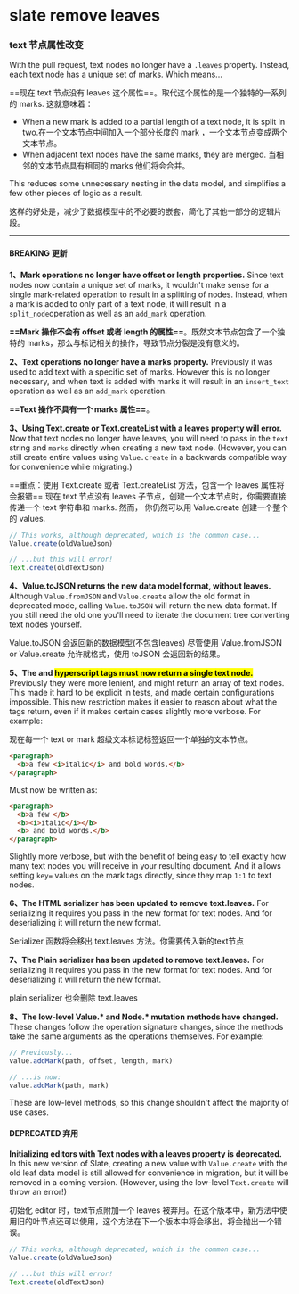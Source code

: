 # slate remove leaves

### text 节点属性改变

With the pull request, text nodes no longer have a `.leaves` property. Instead, each text node has a unique set of marks. Which means...

==现在 text 节点没有 leaves 这个属性==。取代这个属性的是一个独特的一系列的 marks. 这就意味着：

- When a new mark is added to a partial length of a text node, it is split in two.在一个文本节点中间加入一个部分长度的 mark ，一个文本节点变成两个文本节点。
- When adjacent text nodes have the same marks, they are merged. 当相邻的文本节点具有相同的 marks 他们将会合并。

This reduces some unnecessary nesting in the data model, and simplifies a few other pieces of logic as a result.

这样的好处是，减少了数据模型中的不必要的嵌套，简化了其他一部分的逻辑片段。

------

#### BREAKING 更新

**1、Mark operations no longer have offset or length properties.** Since text nodes now contain a unique set of marks, it wouldn't make sense for a single mark-related operation to result in a splitting of nodes. Instead, when a mark is added to only part of a text node, it will result in a `split_node`operation as well as an `add_mark` operation.

**==Mark 操作不会有 offset 或者 length 的属性==**。既然文本节点包含了一个独特的 marks，那么与标记相关的操作，导致节点分裂是没有意义的。



**2、Text operations no longer have a marks property.** Previously it was used to add text with a specific set of marks. However this is no longer necessary, and when text is added with marks it will result in an `insert_text` operation as well as an `add_mark` operation.

**==Text 操作不具有一个 marks 属性==**。



**3、Using Text.create or Text.createList with a leaves property will error.** Now that text nodes no longer have leaves, you will need to pass in the `text` string and `marks` directly when creating a new text node. (However, you can still create entire values using `Value.create` in a backwards compatible way for convenience while migrating.)

==重点：使用 Text.create 或者 Text.createList 方法，包含一个 leaves 属性将会报错== 现在 text 节点没有 leaves 子节点，创建一个文本节点时，你需要直接传递一个 text 字符串和 marks. 然而， 你仍然可以用 Value.create 创建一个整个的 values.

```js
// This works, although deprecated, which is the common case...
Value.create(oldValueJson)

// ...but this will error!
Text.create(oldTextJson)
```



**4、Value.toJSON returns the new data model format, without leaves.** Although `Value.fromJSON` and `Value.create` allow the old format in deprecated mode, calling `Value.toJSON` will return the new data format. If you still need the old one you'll need to iterate the document tree converting text nodes yourself.

Value.toJSON 会返回新的数据模型(不包含leaves) 尽管使用 Value.fromJSON or Value.create 允许就格式，使用 toJSON 会返回新的结果。



**5、The <text> and <mark> hyperscript tags must now return a single text node.** Previously they were more lenient, and might return an array of text nodes. This made it hard to be explicit in tests, and made certain configurations impossible. This new restriction makes it easier to reason about what the tags return, even if it makes certain cases slightly more verbose. For example:

现在每一个 text or mark 超级文本标记标签返回一个单独的文本节点。

```html
<paragraph>
  <b>a few <i>italic</i> and bold words.</b>
</paragraph>
```

Must now be written as:

```html
<paragraph>
  <b>a few </b>
  <b><i>italic</i></b>
  <b> and bold words.</b>
</paragraph>
```

Slightly more verbose, but with the benefit of being easy to tell exactly how many text nodes you will receive in your resulting document. And it allows setting `key=` values on the mark tags directly, since they map `1:1` to text nodes.



**6、The HTML serializer has been updated to remove text.leaves.** For serializing it requires you pass in the new format for text nodes. And for deserializing it will return the new format.

Serializer 函数将会移出 text.leaves 方法。你需要传入新的text节点



**7、The Plain serializer has been updated to remove text.leaves.** For serializing it requires you pass in the new format for text nodes. And for deserializing it will return the new format.

plain serializer 也会删除 text.leaves



**8、The low-level Value.\* and Node.\* mutation methods have changed.** These changes follow the operation signature changes, since the methods take the same arguments as the operations themselves. For example:

```js
// Previously...
value.addMark(path, offset, length, mark)

// ...is now:
value.addMark(path, mark)
```

These are low-level methods, so this change shouldn't affect the majority of use cases.



#### DEPRECATED 弃用

**Initializing editors with Text nodes with a leaves property is deprecated.** In this new version of Slate, creating a new value with `Value.create` with the old leaf data model is still allowed for convenience in migration, but it will be removed in a coming version. (However, using the low-level `Text.create` will throw an error!)

初始化 editor 时，text节点附加一个 leaves 被弃用。在这个版本中，新方法中使用旧的叶节点还可以使用，这个方法在下一个版本中将会移出。将会抛出一个错误。

```js
// This works, although deprecated, which is the common case...
Value.create(oldValueJson)

// ...but this will error!
Text.create(oldTextJson)
```